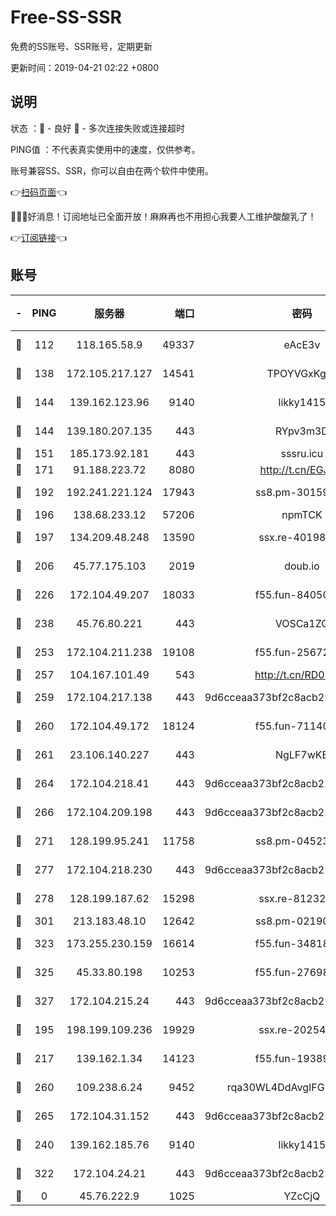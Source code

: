 # Free-SS-SSR

免费的SS账号、SSR账号，定期更新

更新时间：2019-04-21 02:22 +0800

## 说明

状态     ：🙂 - 良好 🙁 - 多次连接失败或连接超时

PING值   ：不代表真实使用中的速度，仅供参考。

账号兼容SS、SSR，你可以自由在两个软件中使用。

👉[扫码页面](https://liesauer.github.io/Free-SS-SSR/)👈

🎉🎉🎉好消息！订阅地址已全面开放！麻麻再也不用担心我要人工维护酸酸乳了！

👉[订阅链接](https://www.liesauer.net/yogurt/subscribe?ACCESS_TOKEN=DAYxR3mMaZAsaqUb)👈

## 账号

|-|PING|服务器|端口|密码|加密方式|区域|
|:----:|:----:|:-----:|-----:|:----:|:----:|:----:|
|🙂|112|118.165.58.9|49337|eAcE3v|chacha20-ietf|TW|
|🙂|138|172.105.217.127|14541|TPOYVGxKglpi|aes-256-cfb|JP|
|🙂|144|139.162.123.96|9140|likky1415|aes-256-cfb|JP|
|🙂|144|139.180.207.135|443|RYpv3m3D|aes-256-cfb|JP|
|🙂|151|185.173.92.181|443|sssru.icu|rc4-md5|RU|
|🙂|171|91.188.223.72|8080|http://t.cn/EGJIyrl|rc4-md5|RU|
|🙂|192|192.241.221.124|17943|ss8.pm-30159735|aes-256-cfb|US|
|🙂|196|138.68.233.12|57206|npmTCK|rc4-md5|US|
|🙂|197|134.209.48.248|13590|ssx.re-40198259|aes-256-cfb|US|
|🙂|206|45.77.175.103|2019|doub.io|aes-128-ctr|SG|
|🙂|226|172.104.49.207|18033|f55.fun-84050556|aes-256-cfb|SG|
|🙂|238|45.76.80.221|443|VOSCa1ZG|aes-256-cfb|DE|
|🙂|253|172.104.211.238|19108|f55.fun-25672801|aes-256-cfb|US|
|🙂|257|104.167.101.49|543|http://t.cn/RD0D7sx|rc4-md5|CA|
|🙂|259|172.104.217.138|443|9d6cceaa373bf2c8acb22e60b6a58be6|aes-256-cfb|US|
|🙂|260|172.104.49.172|18124|f55.fun-71140477|aes-256-cfb|SG|
|🙂|261|23.106.140.227|443|NgLF7wKB|aes-256-cfb|US|
|🙂|264|172.104.218.41|443|9d6cceaa373bf2c8acb22e60b6a58be6|aes-256-cfb|US|
|🙂|266|172.104.209.198|443|9d6cceaa373bf2c8acb22e60b6a58be6|aes-256-cfb|US|
|🙂|271|128.199.95.241|11758|ss8.pm-04523881|aes-256-cfb|SG|
|🙂|277|172.104.218.230|443|9d6cceaa373bf2c8acb22e60b6a58be6|aes-256-cfb|US|
|🙂|278|128.199.187.62|15298|ssx.re-81232665|aes-256-cfb|SG|
|🙂|301|213.183.48.10|12642|ss8.pm-02190555|rc4-md5|RU|
|🙂|323|173.255.230.159|16614|f55.fun-34818706|aes-256-cfb|US|
|🙂|325|45.33.80.198|10253|f55.fun-27698547|aes-256-cfb|US|
|🙂|327|172.104.215.24|443|9d6cceaa373bf2c8acb22e60b6a58be6|aes-256-cfb|US|
|🙂|195|198.199.109.236|19929|ssx.re-20254148|aes-256-cfb|US|
|🙂|217|139.162.1.34|14123|f55.fun-19389187|aes-256-cfb|SG|
|🙂|260|109.238.6.24|9452|rqa30WL4DdAvgIFG6Fs3znzTa|aes-256-cfb|FR|
|🙂|265|172.104.31.152|443|9d6cceaa373bf2c8acb22e60b6a58be6|aes-256-cfb|US|
|🙁|240|139.162.185.76|9140|likky1415|aes-256-cfb|DE|
|🙁|322|172.104.24.21|443|9d6cceaa373bf2c8acb22e60b6a58be6|aes-256-cfb|US|
|🙁|0|45.76.222.9|1025|YZcCjQ|rc4-md5|JP|
